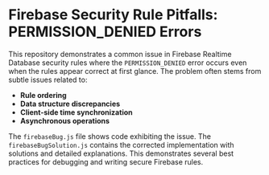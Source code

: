 # Firebase Security Rule Pitfalls: PERMISSION_DENIED Errors

This repository demonstrates a common issue in Firebase Realtime Database security rules where the `PERMISSION_DENIED` error occurs even when the rules appear correct at first glance. The problem often stems from subtle issues related to:

* **Rule ordering**
* **Data structure discrepancies**
* **Client-side time synchronization**
* **Asynchronous operations**

The `firebaseBug.js` file shows code exhibiting the issue. The `firebaseBugSolution.js` contains the corrected implementation with solutions and detailed explanations.  This demonstrates several best practices for debugging and writing secure Firebase rules.